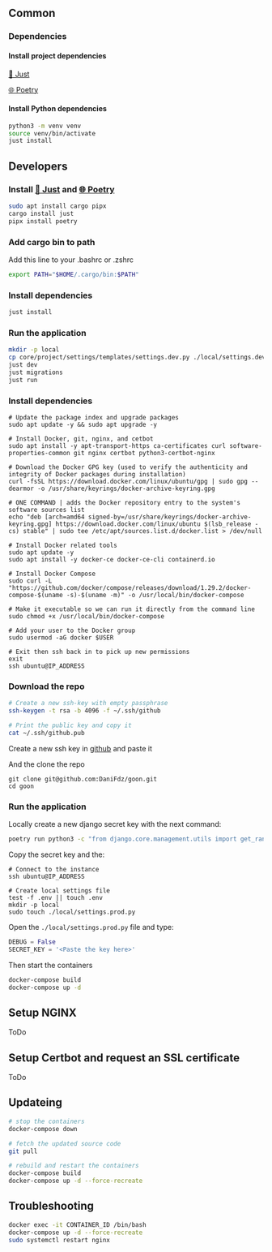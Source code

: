 ## Common

### Dependencies

#### Install project dependencies

[🤖 Just](https://github.com/casey/just)

[🌐 Poetry](https://python-poetry.org/)

#### Install Python dependencies

```bash
python3 -m venv venv
source venv/bin/activate
just install
```

## Developers

### Install [🤖 Just](https://github.com/casey/just) and [🌐 Poetry](https://python-poetry.org/)

```bash
sudo apt install cargo pipx
cargo install just
pipx install poetry
```

### Add cargo bin to path

Add this line to your .bashrc or .zshrc

```bash
export PATH="$HOME/.cargo/bin:$PATH"
```

### Install dependencies
```bash
just install
```

### Run the application

```bash
mkdir -p local
cp core/project/settings/templates/settings.dev.py ./local/settings.dev.py
just dev
just migrations
just run
```

### Install dependencies
```
# Update the package index and upgrade packages
sudo apt update -y && sudo apt upgrade -y

# Install Docker, git, nginx, and cetbot
sudo apt install -y apt-transport-https ca-certificates curl software-properties-common git nginx certbot python3-certbot-nginx

# Download the Docker GPG key (used to verify the authenticity and integrity of Docker packages during installation)
curl -fsSL https://download.docker.com/linux/ubuntu/gpg | sudo gpg --dearmor -o /usr/share/keyrings/docker-archive-keyring.gpg

# ONE COMMAND | adds the Docker repository entry to the system's software sources list
echo "deb [arch=amd64 signed-by=/usr/share/keyrings/docker-archive-keyring.gpg] https://download.docker.com/linux/ubuntu $(lsb_release -cs) stable" | sudo tee /etc/apt/sources.list.d/docker.list > /dev/null

# Install Docker related tools
sudo apt update -y
sudo apt install -y docker-ce docker-ce-cli containerd.io

# Install Docker Compose
sudo curl -L "https://github.com/docker/compose/releases/download/1.29.2/docker-compose-$(uname -s)-$(uname -m)" -o /usr/local/bin/docker-compose

# Make it executable so we can run it directly from the command line
sudo chmod +x /usr/local/bin/docker-compose

# Add your user to the Docker group
sudo usermod -aG docker $USER

# Exit then ssh back in to pick up new permissions
exit
ssh ubuntu@IP_ADDRESS
```

### Download the repo
```bash
# Create a new ssh-key with empty passphrase
ssh-keygen -t rsa -b 4096 -f ~/.ssh/github

# Print the public key and copy it
cat ~/.ssh/github.pub
```

Create a new ssh key in [github](https://github.com/settings/keys) and paste it

And the clone the repo
```
git clone git@github.com:DaniFdz/goon.git
cd goon
```

### Run the application

Locally create a new django secret key with the next command:
```bash
poetry run python3 -c "from django.core.management.utils import get_random_secret_key; print(get_random_secret_key())"
```

Copy the secret key and the:
```
# Connect to the instance
ssh ubuntu@IP_ADDRESS

# Create local settings file
test -f .env || touch .env
mkdir -p local
sudo touch ./local/settings.prod.py
```

Open the `./local/settings.prod.py` file and type:
```py
DEBUG = False
SECRET_KEY = '<Paste the key here>'
```

Then start the containers
```bash
docker-compose build
docker-compose up -d
```

## Setup NGINX
ToDo

## Setup Certbot and request an SSL certificate
ToDo

## Updateing
```bash
# stop the containers
docker-compose down

# fetch the updated source code
git pull

# rebuild and restart the containers
docker-compose build
docker-compose up -d --force-recreate
```

## Troubleshooting
```bash
docker exec -it CONTAINER_ID /bin/bash
docker-compose up -d --force-recreate
sudo systemctl restart nginx
```
